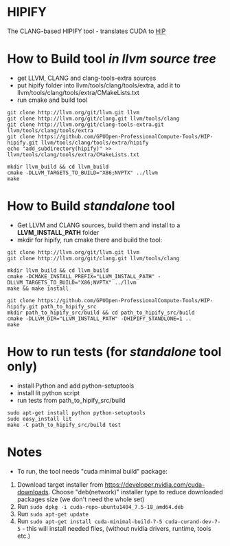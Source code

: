# HIPIFY
The CLANG-based HIPIFY tool - translates CUDA to [HIP](https://github.com/GPUOpen-ProfessionalCompute-Tools/HIP/blob/master/README.md)

# How to Build tool *in llvm source tree*
- get LLVM, CLANG and clang-tools-extra sources
- put hipify folder into llvm/tools/clang/tools/extra, add it to llvm/tools/clang/tools/extra/CMakeLists.txt
- run cmake and build tool
```
git clone http://llvm.org/git/llvm.git llvm
git clone http://llvm.org/git/clang.git llvm/tools/clang
git clone http://llvm.org/git/clang-tools-extra.git llvm/tools/clang/tools/extra
git clone https://github.com/GPUOpen-ProfessionalCompute-Tools/HIP-hipify.git llvm/tools/clang/tools/extra/hipify
echo "add_subdirectory(hipify)" >> llvm/tools/clang/tools/extra/CMakeLists.txt

mkdir llvm_build && cd llvm_build
cmake -DLLVM_TARGETS_TO_BUILD="X86;NVPTX" ../llvm
make
```

# How to Build *standalone* tool
- Get LLVM and CLANG sources, build them and install to a **LLVM_INSTALL_PATH** folder
- mkdir for hipify, run cmake there and build the tool:
```
git clone http://llvm.org/git/llvm.git llvm
git clone http://llvm.org/git/clang.git llvm/tools/clang

mkdir llvm_build && cd llvm_build
cmake -DCMAKE_INSTALL_PREFIX="LLVM_INSTALL_PATH" -DLLVM_TARGETS_TO_BUILD="X86;NVPTX" ../llvm
make && make install

git clone https://github.com/GPUOpen-ProfessionalCompute-Tools/HIP-hipify.git path_to_hipify_src
mkdir path_to_hipify_src/build && cd path_to_hipify_src/build
cmake -DLLVM_DIR="LLVM_INSTALL_PATH" -DHIPIFY_STANDLONE=1 ..
make
```

# How to run tests (for *standalone* tool only)
- install Python and add python-setuptools
- install lit python script
- run tests from path_to_hipify_src/build
```
sudo apt-get install python python-setuptools
sudo easy_install lit
make -C path_to_hipify_src/build test
```

# Notes
- To run, the tool needs "cuda minimal build" package:
 1. Download target installer from https://developer.nvidia.com/cuda-downloads. Choose "deb(network)" installer type to reduce downloaded packages size (we don't need the whole set)
 2. Run `sudo dpkg -i cuda-repo-ubuntu1404_7.5-18_amd64.deb`
 3. Run `sudo apt-get update`
 4. Run `sudo apt-get install cuda-minimal-build-7-5 cuda-curand-dev-7-5` - this will install needed files, (without nvidia drivers, runtime, tools etc.)
